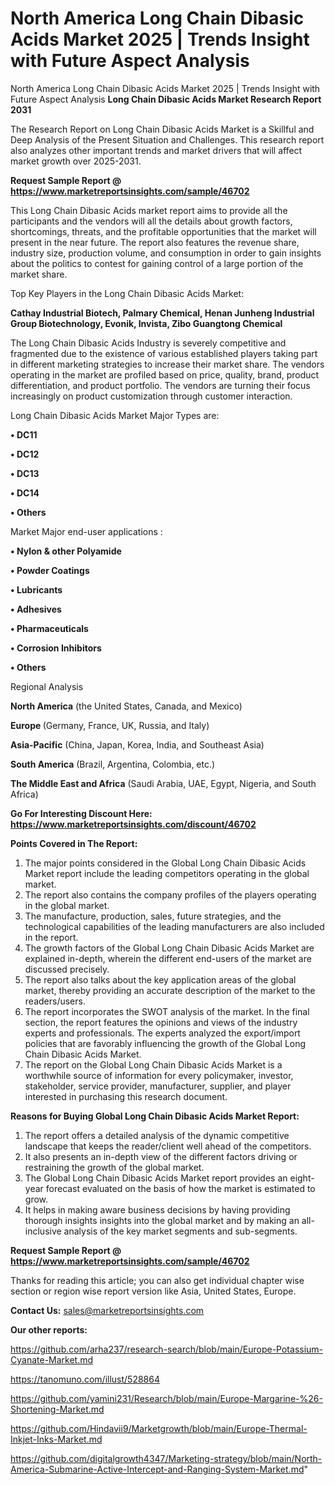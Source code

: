# North America Long Chain Dibasic Acids Market 2025 | Trends Insight with Future Aspect Analysis
North America Long Chain Dibasic Acids Market 2025 | Trends Insight with Future Aspect Analysis
<strong>Long Chain Dibasic Acids Market Research Report 2031</strong>

The Research Report on Long Chain Dibasic Acids Market is a Skillful and Deep Analysis of the Present Situation and Challenges. This research report also analyzes other important trends and market drivers that will affect market growth over 2025-2031.

<strong>Request Sample Report @ <a href=https://www.marketreportsinsights.com/sample/46702>https://www.marketreportsinsights.com/sample/46702</a></strong>

This Long Chain Dibasic Acids market report aims to provide all the participants and the vendors will all the details about growth factors, shortcomings, threats, and the profitable opportunities that the market will present in the near future. The report also features the revenue share, industry size, production volume, and consumption in order to gain insights about the politics to contest for gaining control of a large portion of the market share.

Top Key Players in the Long Chain Dibasic Acids Market:

<strong>Cathay Industrial Biotech, Palmary Chemical, Henan Junheng Industrial Group Biotechnology, Evonik, Invista, Zibo Guangtong Chemical</strong>

The Long Chain Dibasic Acids Industry is severely competitive and fragmented due to the existence of various established players taking part in different marketing strategies to increase their market share. The vendors operating in the market are profiled based on price, quality, brand, product differentiation, and product portfolio. The vendors are turning their focus increasingly on product customization through customer interaction.

Long Chain Dibasic Acids Market Major Types are:

<strong>•  DC11

•  DC12

•  DC13

•  DC14

•  Others</strong>

Market Major end-user applications :

<strong>•  Nylon & other Polyamide

•  Powder Coatings

•  Lubricants

•  Adhesives

•  Pharmaceuticals

•  Corrosion Inhibitors

•  Others</strong>

Regional Analysis

</u><strong><b>North America</b></strong> (the United States, Canada, and Mexico)

<strong><b>Europe </b></strong>(Germany, France, UK, Russia, and Italy)

<strong><b>Asia-Pacific</b></strong> (China, Japan, Korea, India, and Southeast Asia)

<strong><b>South America</b></strong> (Brazil, Argentina, Colombia, etc.)

<strong><b>The Middle East and Africa</b></strong> (Saudi Arabia, UAE, Egypt, Nigeria, and South Africa)

<strong>Go For Interesting Discount Here: <a href=https://www.marketreportsinsights.com/discount/46702>https://www.marketreportsinsights.com/discount/46702</a></strong>

<strong>Points Covered in The Report:</strong>
<ol>
  <li>The major points considered in the Global Long Chain Dibasic Acids Market report include the leading competitors operating in the global market.</li>
  <li>The report also contains the company profiles of the players operating in the global market.</li>
  <li>The manufacture, production, sales, future strategies, and the technological capabilities of the leading manufacturers are also included in the report.</li>
  <li>The growth factors of the Global Long Chain Dibasic Acids Market are explained in-depth, wherein the different end-users of the market are discussed precisely.</li>
  <li>The report also talks about the key application areas of the global market, thereby providing an accurate description of the market to the readers/users.</li>
  <li>The report incorporates the SWOT analysis of the market. In the final section, the report features the opinions and views of the industry experts and professionals. The experts analyzed the export/import policies that are favorably influencing the growth of the Global Long Chain Dibasic Acids Market.</li>
  <li>The report on the Global Long Chain Dibasic Acids Market is a worthwhile source of information for every policymaker, investor, stakeholder, service provider, manufacturer, supplier, and player interested in purchasing this research document.</li>
</ol>
<strong>Reasons for Buying Global Long Chain Dibasic Acids Market Report:</strong>

<ol>
  <li>The report offers a detailed analysis of the dynamic competitive landscape that keeps the reader/client well ahead of the competitors.</li>
  <li>It also presents an in-depth view of the different factors driving or restraining the growth of the global market.</li>
  <li>The Global Long Chain Dibasic Acids Market report provides an eight-year forecast evaluated on the basis of how the market is estimated to grow.</li>
  <li>It helps in making aware business decisions by having providing thorough insights insights into the global market and by making an all-inclusive analysis of the key market segments and sub-segments.</li>
</ol>
<strong>Request Sample Report @ <a href=https://www.marketreportsinsights.com/sample/46702>https://www.marketreportsinsights.com/sample/46702</a></strong>


Thanks for reading this article; you can also get individual chapter wise section or region wise report version like Asia, United States, Europe.

<strong>Contact Us:</strong>
sales@marketreportsinsights.com

<strong>Our other reports:</strong>

<a href=https://github.com/arha237/research-search/blob/main/Europe-Potassium-Cyanate-Market.md>https://github.com/arha237/research-search/blob/main/Europe-Potassium-Cyanate-Market.md</a>

<a href=https://tanomuno.com/illust/528864>https://tanomuno.com/illust/528864</a>

<a href=https://github.com/yamini231/Research/blob/main/Europe-Margarine-%26-Shortening-Market.md>https://github.com/yamini231/Research/blob/main/Europe-Margarine-%26-Shortening-Market.md</a>

<a href=https://github.com/Hindavii9/Marketgrowth/blob/main/Europe-Thermal-Inkjet-Inks-Market.md>https://github.com/Hindavii9/Marketgrowth/blob/main/Europe-Thermal-Inkjet-Inks-Market.md</a>

<a href=https://github.com/digitalgrowth4347/Marketing-strategy/blob/main/North-America-Submarine-Active-Intercept-and-Ranging-System-Market.md>https://github.com/digitalgrowth4347/Marketing-strategy/blob/main/North-America-Submarine-Active-Intercept-and-Ranging-System-Market.md</a>"
